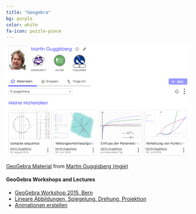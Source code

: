 ```yaml
---
title: "Geogebra"
bg: purple
color: white
fa-icon: puzzle-piece
---
```


[![mgje](img/mgjematerial.png)](https://www.geogebra.org/u/mgje)

[GeoGebra Material](https://www.geogebra.org/materials/?lang=de) from [Martin Guggisberg (mgje)](https://www.geogebra.org/u/mgje)

#### GeoGebra Workshops and Lectures
- [GeoGebra Workshop 2015, Bern](https://mgje.github.io/geogebra/slides/dmk2015#/)
- [Lineare Abbildungen, Spiegelung, Drehung, Projektion](http://mgje.github.io/LinAlg/slides/L7-Darstellungen-lin-Abbildungen.html#/)
- [Animationen erstellen](https://mgje.github.io/geogebra/slides/animationen.html#/)